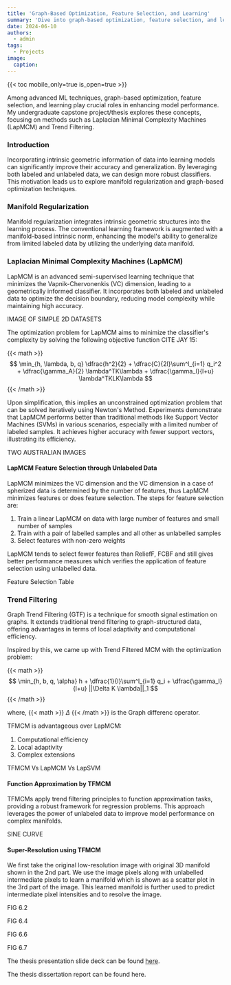 ```yaml
---
title: 'Graph-Based Optimization, Feature Selection, and Learning'
summary: 'Dive into graph-based optimization, feature selection, and learning techniques in machine learning. Understand Laplacian Minimal Complexity Machines and Trend Filtering for enhanced data processing.'
date: 2024-06-10
authors:
  - admin
tags:
  - Projects
image:
  caption:
---
```


{{< toc mobile_only=true is_open=true >}}

Among advanced ML techniques, graph-based optimization, feature selection, and learning play crucial roles in enhancing model performance. My undergraduate capstone project/thesis explores these concepts, focusing on methods such as Laplacian Minimal Complexity Machines (LapMCM) and Trend Filtering.

### Introduction

Incorporating intrinsic geometric information of data into learning models can significantly improve their accuracy and generalization. By leveraging both labeled and unlabeled data, we can design more robust classifiers. This motivation leads us to explore manifold regularization and graph-based optimization techniques.

### Manifold Regularization

Manifold regularization integrates intrinsic geometric structures into the learning process. The conventional learning framework is augmented with a manifold-based intrinsic norm, enhancing the model's ability to generalize from limited labeled data by utilizing the underlying data manifold.

### Laplacian Minimal Complexity Machines (LapMCM)

LapMCM is an advanced semi-supervised learning technique that minimizes the Vapnik-Chervonenkis (VC) dimension, leading to a geometrically informed classifier. It incorporates both labeled and unlabeled data to optimize the decision boundary, reducing model complexity while maintaining high accuracy.

IMAGE OF SIMPLE 2D DATASETS

The optimization problem for LapMCM aims to minimize the classifier's complexity by solving the following objective function CITE JAY 15:

{{< math >}}
$$
\min_{h, \lambda, b, q} \dfrac{h^2}{2} + \dfrac{C}{2l}\sum^l_{i=1} q_i^2 + \dfrac{\gamma_A}{2} \lambda^TK\lambda + \dfrac{\gamma_l}{l+u} \lambda^TKLK\lambda
$$
{{< /math >}}

Upon simplification, this implies an unconstrained optimization problem that can be solved iteratively using Newton's Method. Experiments demonstrate that LapMCM performs better than traditional methods like Support Vector Machines (SVMs) in various scenarios, especially with a limited number of labeled samples. It achieves higher accuracy with fewer support vectors, illustrating its efficiency.

TWO AUSTRALIAN IMAGES

#### LapMCM Feature Selection through Unlabeled Data

LapMCM minimizes the VC dimension and the VC dimension in a case of spherized data is determined by the number of features, thus LapMCM minimizes features or does feature selection. The steps for feature selection are:
1. Train a linear LapMCM on data with large number of features and small number of samples
2. Train with a pair of labelled samples and all other as unlabelled samples
3. Select features with non-zero weights

LapMCM tends to select fewer features than ReliefF, FCBF and still gives better performance measures which verifies the application of feature selection using unlabelled data.

Feature Selection Table

### Trend Filtering

Graph Trend Filtering (GTF) is a technique for smooth signal estimation on graphs. It extends traditional trend filtering to graph-structured data, offering advantages in terms of local adaptivity and computational efficiency.

Inspired by this, we came up with Trend Filtered MCM with the optimization problem:

{{< math >}}
$$
\min_{h, b, q, \alpha} h + \dfrac{1}{l}\sum^l_{i=1} q_i + \dfrac{\gamma_l}{l+u} ||\Delta K \lambda||_1
$$
{{< /math >}}

where, {{< math >}} $\Delta$ {{< /math >}} is the Graph differenc operator.

TFMCM is advantageous over LapMCM:
1. Computational eﬀiciency
2. Local adaptivity
3. Complex extensions

TFMCM Vs LapMCM Vs LapSVM

#### Function Approximation by TFMCM

TFMCMs apply trend filtering principles to function approximation tasks, providing a robust framework for regression problems. This approach leverages the power of unlabeled data to improve model performance on complex manifolds.

SINE CURVE

#### Super-Resolution using TFMCM

We first take the original low-resolution image with original 3D manifold shown in the 2nd part. We use the image pixels along with unlabelled intermediate pixels to learn a manifold which is shown as a scatter plot in the 3rd part of the image. This learned manifold is further used to predict intermediate pixel intensities and to resolve the image.

FIG 6.2

FIG 6.4

FIG 6.6

FIG 6.7

The thesis presentation slide deck can be found [here](link).

The thesis dissertation report can be found here.